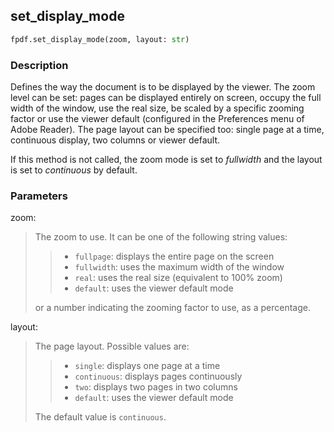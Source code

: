 ## set_display_mode ##

```python
fpdf.set_display_mode(zoom, layout: str)
```
### Description ###

Defines the way the document is to be displayed by the viewer. The zoom level can be set: pages can be displayed entirely on screen, occupy the full width of the window, use the real size, be scaled by a specific zooming factor or use the viewer default (configured in the Preferences menu of Adobe Reader). The page layout can be specified too: single page at a time, continuous display, two columns or viewer default.

If this method is not called, the zoom mode is set to _fullwidth_ and the layout is set to _continuous_ by default.

### Parameters ###

zoom:
> The zoom to use. It can be one of the following string values:
>>  * `fullpage`: displays the entire page on the screen
>>  * `fullwidth`: uses the maximum width of the window
>>  * `real`: uses the real size (equivalent to 100% zoom)
>>  * `default`: uses the viewer default mode
> 
> or a number indicating the zooming factor to use, as a percentage.

layout:
> The page layout. Possible values are:
>>  * `single`: displays one page at a time
>>  * `continuous`: displays pages continuously
>>  * `two`: displays two pages in two columns
>>  * `default`: uses the viewer default mode
> 
> The default value is `continuous`.



